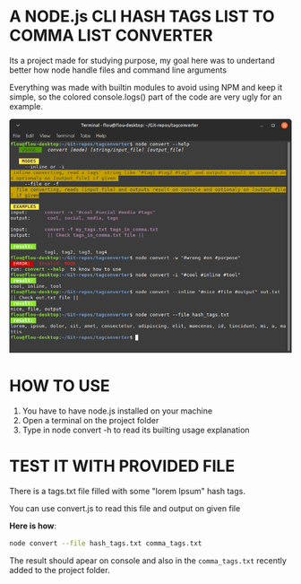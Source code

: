 # A NODE.js CLI HASH TAGS LIST TO COMMA LIST CONVERTER
Its a project made for studying purpose, my goal here was to undertand better how node handle files and command line arguments

Everything was made with builtin modules to avoid using NPM and keep it simple, so the colored console.logs() part of the code are very ugly for an example.

![screenshot](./screenshots/screenshot_02.png)

# HOW TO USE
1) You have to have node.js installed on your machine
2) Open a terminal on the project folder
3) Type in node convert -h to read its builting usage explanation

# TEST IT WITH PROVIDED FILE
There is a tags.txt file filled with some "lorem Ipsum" hash tags.

You can use convert.js to read this file and output on given file

**Here is how**:
```bash
node convert --file hash_tags.txt comma_tags.txt
```
The result should apear on console and also in the `comma_tags.txt` recently added to the project folder.
